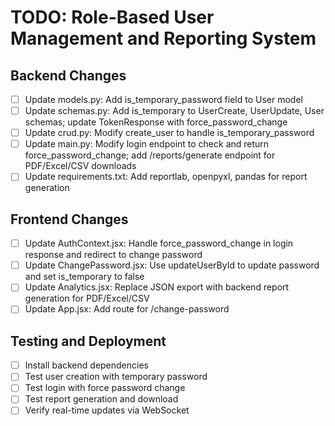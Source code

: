 # TODO: Role-Based User Management and Reporting System

## Backend Changes
- [ ] Update models.py: Add is_temporary_password field to User model
- [ ] Update schemas.py: Add is_temporary to UserCreate, UserUpdate, User schemas; update TokenResponse with force_password_change
- [ ] Update crud.py: Modify create_user to handle is_temporary_password
- [ ] Update main.py: Modify login endpoint to check and return force_password_change; add /reports/generate endpoint for PDF/Excel/CSV downloads
- [ ] Update requirements.txt: Add reportlab, openpyxl, pandas for report generation

## Frontend Changes
- [ ] Update AuthContext.jsx: Handle force_password_change in login response and redirect to change password
- [ ] Update ChangePassword.jsx: Use updateUserById to update password and set is_temporary to false
- [ ] Update Analytics.jsx: Replace JSON export with backend report generation for PDF/Excel/CSV
- [ ] Update App.jsx: Add route for /change-password

## Testing and Deployment
- [ ] Install backend dependencies
- [ ] Test user creation with temporary password
- [ ] Test login with force password change
- [ ] Test report generation and download
- [ ] Verify real-time updates via WebSocket
